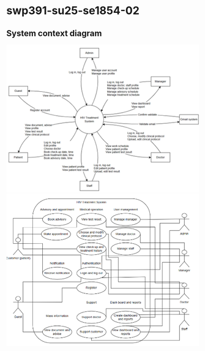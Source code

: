 # swp391-su25-se1854-02

## System context diagram
![system context diagram](img/SystemContextDiagram.png)
![uml](img/UML.png)
